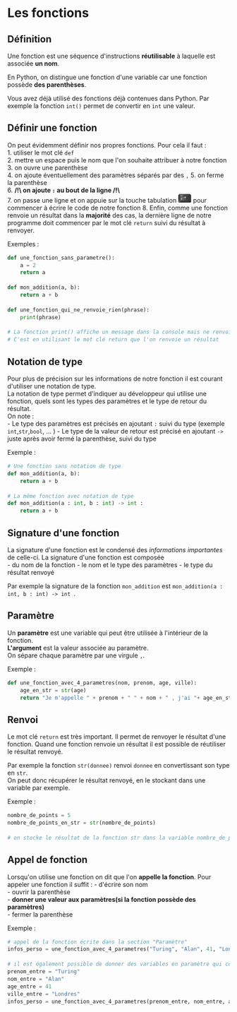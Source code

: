 # Les fonctions  

## Définition   
Une fonction est une séquence d'instructions __réutilisable__ à laquelle est associée __un nom__.  

En Python, on distingue une fonction d'une variable car une fonction possède __des parenthèses__.  

Vous avez déjà utilisé des fonctions déjà contenues dans Python. 
Par exemple la fonction `int()` permet de convertir en `int` une valeur.


## Définir une fonction  

On peut évidemment définir nos propres fonctions. 
Pour cela il faut :  
    1. utiliser le mot clé `def`  
    2. mettre un espace puis le nom que l'on souhaite attribuer à notre fonction  
    3. on ouvre une parenthèse  
    4. on ajoute éventuellement des paramètres séparés par des `,`
    5. on ferme la parenthèse   
    6. __/!\ on ajoute `:` au bout de la ligne /!\\__  
    7. on passe une ligne et on appuie sur la touche tabulation <img src="img/touche_tabulation.png" alt="drawing" width="30"/> pour commencer à écrire le code de notre fonction
    8. Enfin, comme une fonction renvoie un résultat dans la __majorité__ des cas, la dernière ligne de notre programme doit commencer par le mot clé `return` suivi du résultat à renvoyer.          

Exemples : 
```Python
def une_fonction_sans_parametre():
    a = 2
    return a 

def mon_addition(a, b):
    return a + b

def une_fonction_qui_ne_renvoie_rien(phrase):
    print(phrase)

# La fonction print() affiche un message dans la console mais ne renvoie rien 
# C'est en utilisant le mot clé return que l'on renvoie un résultat

```  
## Notation de type  

Pour plus de précision sur les informations de notre fonction il est courant d'utiliser une notation de type.  
La notation de type permet d'indiquer au développeur qui utilise une fonction, quels sont les types des paramètres et le type de retour du résultat.   
On note :    
    - Le type des paramètres est précisés en ajoutant `:` suivi du type (exemple `int`,`str`,`bool`, ...  )
    - Le type de la valeur de retour est précisé en ajoutant `->` juste après avoir fermé la parenthèse, suivi du type  

Exemple :  
```Python
# Une fonction sans notation de type 
def mon_addition(a, b):
    return a + b

# La même fonction avec notation de type 
def mon_addition(a : int, b : int) -> int :
    return a + b

```

## Signature d'une fonction  

La signature d'une fonction est le condensé des _informations importantes_ de celle-ci. La signature d'une fonction est composée   
    - du nom de la fonction 
    - le nom et le type des paramètres 
    - le type du résultat renvoyé   

Par exemple la signature de la fonction `mon_addition` est `mon_addition(a : int, b : int) -> int `.  


## Paramètre  

Un __paramètre__ est une variable qui peut être utilisée à l'intérieur de la fonction.   
__L'argument__ est la valeur associée au paramètre.  
On sépare chaque paramètre par une virgule `,`.  


Exemple :
```Python
def une_fonction_avec_4_parametres(nom, prenom, age, ville):
    age_en_str = str(age)
    return "Je m'appelle " + prenom + " " + nom + " , j'ai "+ age_en_str + " ans et j'habite à " + ville  
```



## Renvoi 

Le mot clé `return` est très important. Il permet de renvoyer le résultat d'une fonction. 
Quand une fonction renvoie un résultat il est possible de réutiliser le résultat renvoyé.  

Par exemple la fonction `str(donnee)` renvoi `donnee` en convertissant son type en `str`.  
On peut donc récupérer le résultat renvoyé, en le stockant dans une variable par exemple.  

Exemple : 
```Python
nombre_de_points = 5
nombre_de_points_en_str = str(nombre_de_points)
 
# on stocke le résultat de la fonction str dans la variable nombre_de_points_sous_en_str

```

## Appel de fonction  
Lorsqu'on utilise une fonction on dit que l'on __appelle la fonction__. 
Pour appeler une fonction il suffit :
    - d'écrire son nom     
    - ouvrir la parenthèse      
    - __donner une valeur aux paramètres(si la fonction possède des paramètres)__      
    - fermer la parenthèse    


Exemple :
```Python
# appel de la fonction écrite dans la section "Paramètre"
infos_perso = une_fonction_avec_4_parametres("Turing", "Alan", 41, "Londres")

# il est également possible de donner des variables en paramètre qui contiennent des valeurs  
prenom_entre = "Turing"
nom_entre = "Alan"
age_entre = 41 
ville_entre = "Londres"  
infos_perso = une_fonction_avec_4_parametres(prenom_entre, nom_entre, age_entre, ville_entre)  
```
